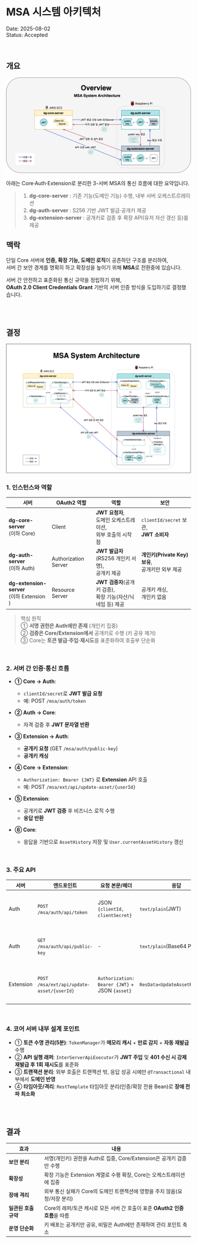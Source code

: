 # MSA 시스템 아키텍처

Date: 2025-08-02  
Status: Accepted

<br/>

## 개요

!["MSA OAuth2 Architecture Overview"](../src/15-MSA-전환-개요-3-서버-아키텍처-요약.png)

아래는 Core·Auth·Extension로 분리한 3-서버 MSA의 통신 흐름에 대한 요약입니다.

> 1. **dg-core-server** : 기존 기능(도메인 기능) 수행, 내부 서버 오케스트르레이션
> 2. **dg-auth-server** : S256 기반 JWT 발급·공개키 제공
> 3. **dg-extension-server** : 공개키로 검증 후 확장 API(유저 자산 갱신 등)를 제공

## 맥락

단일 Core 서버에 **인증, 확장 기능, 도메인 로직**이 공존하던 구조를 분리하여,  
서버 간 보안 경계를 명확히 하고 확장성을 높이기 위해 **MSA**로 전환중에 있습니다.

서버 간 안전하고 표준화된 통신 규약을 정립하기 위해,  
**OAuth 2.0 Client Credentials Grant** 기반의 서버 인증 방식을 도입하기로 결정했습니다.

<br/>
<br/>

## 결정

!["MSA OAuth2 Architecture"](../src/15-MSA-전환-개요-3-서버-아키텍처.png)

### 1. 인스턴스와 역할

| 서버                                            | OAuth2 역할          | 역할                                                                  | 보안                                                   |
| ----------------------------------------------- | -------------------- | --------------------------------------------------------------------- | ------------------------------------------------------ |
| **dg-core-server** <br/> (이하 Core)            | Client               | **JWT 요청자**, <br/> 도메인 오케스트레이션, <br/> 외부 호출의 시작점 | `clientId/secret` 보관, <br/> **JWT 소비자**           |
| **dg-auth-server** <br/> (이하 Auth)            | Authorization Server | **JWT 발급자**(RS256 개인키 서명), <br/> 공개키 제공                  | **개인키(Private Key) 보유**, <br/> 공개키만 외부 제공 |
| **dg-extension-server** <br/> (이하 Extension ) | Resource Server      | **JWT 검증자**(공개키 검증), <br/> 확장 기능(자산/닉네임 등) 제공     | 공개키 캐싱, <br/> 개인키 없음                         |

> 핵심 원칙  
> ① **서명 권한은 Auth에만 존재** (개인키 집중)  
> ② **검증은 Core/Extension에서** 공개키로 수행 (키 공유 제거)  
> ③ Core는 **토큰 발급·주입·재시도**를 표준화하여 호출부 단순화

<br/>

### 2. 서버 간 인증·통신 흐름

- **① Core → Auth**:

  - `clientId/secret`로 **JWT 발급 요청**
  - 예: POST `/msa/auth/token`

- **② Auth → Core**:

  - 자격 검증 후 **JWT 문자열 반환**

- **③ Extension → Auth**:

  - **공개키 요청** (GET `/msa/auth/public-key`)
  - **공개키 캐싱**

- **④ Core → Extension**:

  - `Authorization: Bearer {JWT}` 로 **Extension** API 호출
  - 예: POST `/msa/ext/api/update-asset/{userId}`

- **⑤ Extension**:

  - 공개키로 **JWT 검증** 후 비즈니스 로직 수행
  - **응답 반환**

- **⑥ Core**:

  - 응답을 기반으로 `AssetHistory` 저장 및 `User.currentAssetHistory` 갱신

<br/>

### 3. 주요 API

| 서버      | 엔드포인트                                | 요청 본문/헤더                                 | 응답                           | 목적                    |
| --------- | ----------------------------------------- | ---------------------------------------------- | ------------------------------ | ----------------------- |
| Auth      | `POST /msa/auth/api/token`                | JSON `{clientId, clientSecret}`                | `text/plain`(JWT)              | 서버 간 통신용 JWT 발급 |
| Auth      | `GET /msa/auth/api/public-key`            | -                                              | `text/plain`(Base64 PEM)       | JWT 검증용 공개키 제공  |
| Extension | `POST /msa/ext/api/update-asset/{userId}` | `Authorization: Bearer {JWT}` + JSON `{asset}` | `ResData<UpdateAssetResponse>` | 자산 갱신(검증 필수)    |

<br/>

### 4. 코어 서버 내부 설계 포인트

- ① **토큰 수명 관리(5분)**: `TokenManager`가 **메모리 캐시** + **만료 감지** + **자동 재발급** 수행
- ② **API 실행 래퍼**: `InterServerApiExecutor`가 **JWT 주입** 및 **401 수신 시 강제 재발급 후 1회 재시도**를 표준화
- ③ **트랜잭션 분리**: 외부 호출은 트랜잭션 밖, 응답 성공 시에만 `@Transactional` 내부에서 **도메인 반영**
- ④ **타임아웃/격리**: `RestTemplate` 타임아웃 분리(인증/확장 전용 Bean)로 **장애 전파 최소화**

<br/>
<br/>

## 결과

| 효과                 | 내용                                                                         |
| -------------------- | ---------------------------------------------------------------------------- |
| **보안 분리**        | 서명(개인키) 권한을 Auth로 집중, Core/Extension은 공개키 검증만 수행         |
| **확장성**           | 확장 기능은 Extension 계열로 수평 확장, Core는 오케스트레이션에 집중         |
| **장애 격리**        | 외부 통신 실패가 Core의 도메인 트랜잭션에 영향을 주지 않음(요청/저장 분리)   |
| **일관된 호출 규약** | Core의 래퍼/토큰 캐시로 모든 서버 간 호출이 표준 **OAuth2 인증 흐름**을 따름 |
| **운영 단순화**      | 키 배포는 공개키만 공유, 비밀은 Auth에만 존재하여 관리 포인트 축소           |
